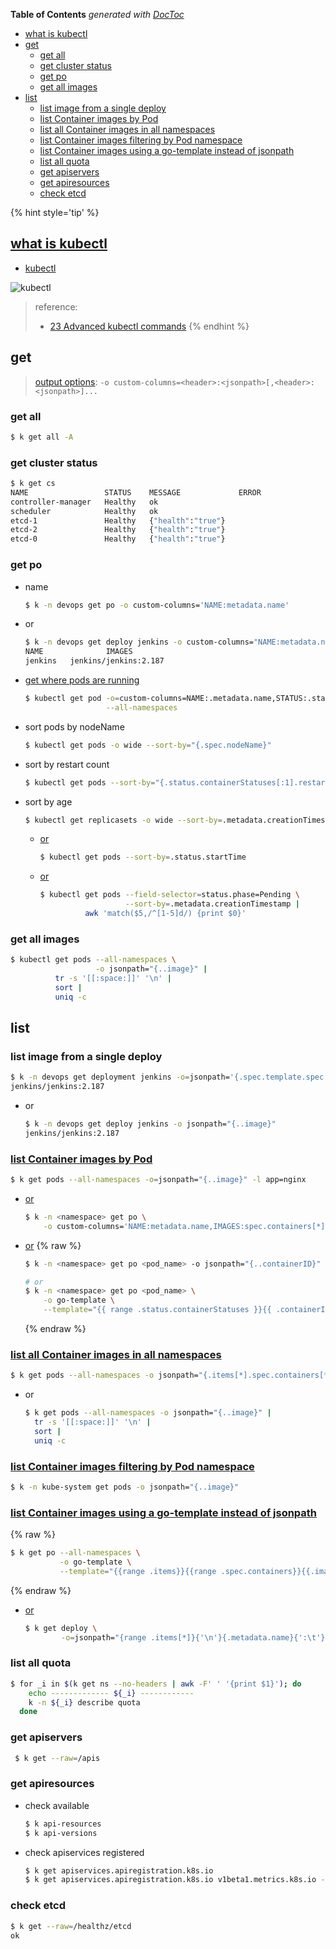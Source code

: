 <!-- START doctoc generated TOC please keep comment here to allow auto update -->
<!-- DON'T EDIT THIS SECTION, INSTEAD RE-RUN doctoc TO UPDATE -->
**Table of Contents**  *generated with [DocToc](https://github.com/thlorenz/doctoc)*

- [what is kubectl](#what-is-kubectl)
- [get](#get)
  - [get all](#get-all)
  - [get cluster status](#get-cluster-status)
  - [get po](#get-po)
  - [get all images](#get-all-images)
- [list](#list)
  - [list image from a single deploy](#list-image-from-a-single-deploy)
  - [list Container images by Pod](#list-container-images-by-pod)
  - [list all Container images in all namespaces](#list-all-container-images-in-all-namespaces)
  - [list Container images filtering by Pod namespace](#list-container-images-filtering-by-pod-namespace)
  - [list Container images using a go-template instead of jsonpath](#list-container-images-using-a-go-template-instead-of-jsonpath)
  - [list all quota](#list-all-quota)
  - [get apiservers](#get-apiservers)
  - [get apiresources](#get-apiresources)
  - [check etcd](#check-etcd)

<!-- END doctoc generated TOC please keep comment here to allow auto update -->

{% hint style='tip' %}
## [what is kubectl](https://learnk8s.io/blog/kubectl-productivity/#introduction-what-is-kubectl-)
- [kubectl](https://kubernetes.io/docs/reference/kubectl/)

![kubectl](../../screenshot/k8s/k-1.svg.png)

> reference:
> - [23 Advanced kubectl commands](https://medium.com/faun/kubectl-commands-cheatsheet-43ce8f13adfb)
{% endhint %}

## get
> [output options](https://learnk8s.io/blog/kubectl-productivity/#3-use-the-custom-columns-output-format):
> `-o custom-columns=<header>:<jsonpath>[,<header>:<jsonpath>]...`

### get all
```bash
$ k get all -A
```

### get cluster status
```bash
$ k get cs
NAME                 STATUS    MESSAGE             ERROR
controller-manager   Healthy   ok
scheduler            Healthy   ok
etcd-1               Healthy   {"health":"true"}
etcd-2               Healthy   {"health":"true"}
etcd-0               Healthy   {"health":"true"}
```

### get po
- name
  ```bash
  $ k -n devops get po -o custom-columns='NAME:metadata.name'
  ```
- or
  ```bash
  $ k -n devops get deploy jenkins -o custom-columns="NAME:metadata.name, IMAGES:..image"
  NAME              IMAGES
  jenkins   jenkins/jenkins:2.187
  ```

- [get where pods are running](https://faun.pub/kubectl-commands-cheatsheet-43ce8f13adfb)
  ```bash
  $ kubectl get pod -o=custom-columns=NAME:.metadata.name,STATUS:.status.phase,NODE:.spec.nodeName \
                    --all-namespaces
  ```

- sort pods by nodeName
  ```bash
  $ kubectl get pods -o wide --sort-by="{.spec.nodeName}"
  ```

- sort by restart count
  ```bash
  $ kubectl get pods --sort-by="{.status.containerStatuses[:1].restartCount}"
  ```

- sort by age
  ```bash
  $ kubectl get replicasets -o wide --sort-by=.metadata.creationTimestamp
  ```
  - [or](https://discuss.kubernetes.io/t/get-pods-descending-sorted-from-age/5545/2)
    ```bash
    $ kubectl get pods --sort-by=.status.startTime
    ```
  - [or](https://stackoverflow.com/a/66015183/2940319)
    ```bash
    $ kubectl get pods --field-selector=status.phase=Pending \
                       --sort-by=.metadata.creationTimestamp |
              awk 'match($5,/^[1-5]d/) {print $0}'
    ```

### get all images
```bash
$ kubectl get pods --all-namespaces \
                   -o jsonpath="{..image}" |
          tr -s '[[:space:]]' '\n' |
          sort |
          uniq -c
```

## list
### list image from a single deploy
```bash
$ k -n devops get deployment jenkins -o=jsonpath='{.spec.template.spec.containers[:1].image}'
jenkins/jenkins:2.187
```
- or
  ```bash
  $ k -n devops get deploy jenkins -o jsonpath="{..image}"
  jenkins/jenkins:2.187
  ```

### [list Container images by Pod](https://kubernetes.io/docs/tasks/access-application-cluster/list-all-running-container-images/#list-container-images-by-pod)
```bash
$ k get pods --all-namespaces -o=jsonpath="{..image}" -l app=nginx
```

- [or](https://learnk8s.io/blog/kubectl-productivity/#3-use-the-custom-columns-output-format)
  ```bash
  $ k -n <namespace> get po \
      -o custom-columns='NAME:metadata.name,IMAGES:spec.containers[*].image'
  ```

- [or](https://stackoverflow.com/a/60038868/2940319)
  {% raw %}
  ```bash
  $ k -n <namespace> get po <pod_name> -o jsonpath="{..containerID}"

  # or
  $ k -n <namespace> get po <pod_name> \
      -o go-template \
      --template="{{ range .status.containerStatuses }}{{ .containerID }}{{end}}"
  ```
  {% endraw %}

### [list all Container images in all namespaces](https://kubernetes.io/docs/tasks/access-application-cluster/list-all-running-container-images/#list-all-container-images-in-all-namespaces)
```bash
$ k get pods --all-namespaces -o jsonpath="{.items[*].spec.containers[*].image}"
```
- or
  ```bash
  $ k get pods --all-namespaces -o jsonpath="{..image}" |
    tr -s '[[:space:]]' '\n' |
    sort |
    uniq -c
  ```

### [list Container images filtering by Pod namespace](https://kubernetes.io/docs/tasks/access-application-cluster/list-all-running-container-images/#list-container-images-filtering-by-pod-namespace)
```bash
$ k -n kube-system get pods -o jsonpath="{..image}"
```

### [list Container images using a go-template instead of jsonpath](https://kubernetes.io/docs/tasks/access-application-cluster/list-all-running-container-images/#list-container-images-using-a-go-template-instead-of-jsonpath)
{% raw %}
```bash
$ k get po --all-namespaces \
           -o go-template \
           --template="{{range .items}}{{range .spec.containers}}{{.image}} {{end}}{{end}}"
```
{% endraw %}

- [or](https://stackoverflow.com/a/52736186/2940319)
  ```bash
  $ k get deploy \
          -o=jsonpath="{range .items[*]}{'\n'}{.metadata.name}{':\t'}{range .spec.template.spec.containers[*]}{.image}{', '}{end}{end}"
  ```

### list all quota
```bash
$ for _i in $(k get ns --no-headers | awk -F' ' '{print $1}'); do
    echo ------------- ${_i} ------------
    k -n ${_i} describe quota
  done
```

### get apiservers
```bash
 $ k get --raw=/apis
```

### get apiresources
- check available
  ```bash
  $ k api-resources
  $ k api-versions
  ```

- check apiservices registered
  ```bash
  $ k get apiservices.apiregistration.k8s.io
  $ k get apiservices.apiregistration.k8s.io v1beta1.metrics.k8s.io -o yaml
  ```

### check etcd
```bash
$ k get --raw=/healthz/etcd
ok
```
